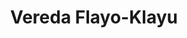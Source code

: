 ---
title: Vereda Flayo-Klayu
nombre_comunidad: Vereda Flayo-Klayu
municipio: Toribío
departamento: Cauca
descripcion: >-
  Comunidad en su mayoría étnica, origen NASA. Prevalece la caficultura, la
  psiciultura y el cultivo de Mora. El ingreso a la vereda el Flayo es
  montañoso, en estado regular que es transitado en moto y/o en mula que son los
  medios de transporte utilizados por los pobladores. Existen redes de energía y
  para el abastecimiento de agua se cuenta con un acueducto veredal por el cual
  cada familia debe pagar $3.000 para las labores de mantenimiento y tratamiento
  del agua la cual es tomada de la quebrada El Cedro.

  No existen sistema de recolección de basuras, ni tratamiento de residuos
  sólidos, por ello, los pobladores optan por utilizar los residuos orgánicos
  para el compostaje y, las demás basuras se queman o se entierran al interior
  de las fincas.

  Se tiene planteado un proyecto de reforestación para la conservación y cuidado
  del medio ambiente. 
num_personas: 1050
num_familias: 300
min_distancia_casco_urbano: 20
km_distancia_casco_urbano: 5
vias_acceso: >-
  Vía Toribio - Jambaló. En regular estado ya que es hecho de balastro lo que
  produce hueco, se puede transitar con precaución.


  El ingreso a la vereda el Flayo se realiza a través de vía terciaria,
  identificándose inicialmente una carretera en afirmado y en tierra,
  predominando un terreno montañoso, en estado regular que es transitado en moto
  y/o en mula que son los medios de transporte utilizados por los pobladores. 
infraestructura_comunitaria:
  - Iglesias
  - Juntas de Acción Comunal (JAC)
  - Tiendas
  - Espacios deportivos
notas_infraestructura_comunitaria: null
liderazgo_comunidad:
  - >-
    hay un movimiento de líderes fuertes organizados a partir del proyecto de
    vida NASA

    Trabajan en mingas

    Se reunen en Tulpas
inclusion_diversidad_genero: null
comentarios_conectividad: >-
  Ausencia de cobertura de servicios de conectividad e infraestructura que
  limita el uso de estos servicios en esta zona.

  Algunos habitantes de la vereda cuentan con dispositivos móviles que les
  permite establecer comunicación porque acceden a servicios de internet de
  manera particular a través de la contratación del servicio con operadores. 
  móviles. Al interior de la comunidad se maneja el voz a voz, el perifoneo y
  las carteleras.
punto_SOLE: Punto Vive Digital
comentarios_punto_SOLE:
  - Punto vive digital con 10 computadores. La señal es regular.
ppales_actividades_economicas_vocacion_productiva:
  - Agricultura
  - Piscicultura
comentarios_ppales_actividades_economicas_vocacion_productiva: |-
  Agricultura (Café y Mora).
  Piscicultura (10 familias).
comunidad_sostenible_uso_suelo: >-
  En la parte alta presencia de árboles y se tiene planteado un proyecto de
  reforestación para la conservación y cuidado del medio ambiente. 
org_con_proyeccion:
  - Proyecto de caficultura
  - Proyecto de piscicultura
servicios_publicos_comunidades_focalizadas:
  - Energía-Toribío
  - Acueducto-Toribío
  - Recolección de basuras-Toribío
comunidades_focalizadas_educacion_infraestructura_educativa: []
comunidades_focalizadas_practicas_organizativas:
  - Autoridad Indígena
  - Junta de Acción Comunal
  - Organización de Mujeres y jóvenes
  - Movimiento Juvenil
conectividad_minima: Regular
iniciativas_priorizadas:
  - Café
  - Mora
org_focalizada:
  - Sicet
  - Cencoic
  - Asofromora
  - Asofruth
  - Fxize
riesgo: ''
otros_programas_USAID:
  - >-
    Fertilización para el cultivo de café en el 2017 y charlas para la
    utilización de los insumos
alianzas_colaboradores:
  - >-
    Administración municipal: Estructuración de un apoyo de emergencia para la
    bocatoma del acueducto; asistencia técnica de la UMATA que además apoya
    proyectos productivos de algunas familias y en articulación con la
    Gobernación del Cauca se está haciendo una propuesta de intervención para
    presentar al Ministerio de Agricultura.

    Iniciativa PDET: Placa Huellas.

    CENCOIC: Central Cooperativa Indígena del Cauca.

    Comité de Cafeteros

    CORPOPALO: Corporación para la Sostenibilidad de la Subcuenca del Río Palo
    en el departamento del Cauca.                                       
posibilidad_iniciativas_conjuntas_aliados_2:
  - Estructuración de un apoyo de emergencia para la bocatoma del acueducto
  - Asistencia técnica
  - Propuesta de intervención
  - Placa Huellas
  - Central Cooperativa Indígena del Cauca (CENCOIC)
  - Comité de Cafeteros
  - >-
    Corporación para la Sostenibilidad de la Subcuenca del Río Palo en el
    departamento del Cauca (CORPOPALO)
actividades_ocio: []
medios_comunicacion_narrativas_locales:
  - Nasa Stereo
num_visitas_realizadas: 20
num_diagnosticos_rurales_participativos_realizados: 1
infraestructura_salud_atencion_psicosocial:
  - Sistema Indígena de Salud Propio Intercultural (SISPI)
notas_infraestructura_salud_atencion_psicosocial: >-
  Cuentan con el Sistema Indígena de Salud Propio Intercultural (SISPI), que
  parte de sabedores ancestrales. "Formación de líderes" se encarga del centro
  de formación de recuperación del idioma. Allí abordan temas de género,
  empoderamiento de mujeres y reclutamiento forzado. Desde el proyecto Nasa se
  cuenta con un coordinador de salud y auxiliares comunitarios.
num_visitas_predio: 0
url: /comunidad-focalizada/vereda-flayo-klayu
layout: single
download_file: /reportes/vereda-flayo-klayu.pdf

---